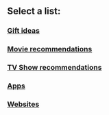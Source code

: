 ## Select a list:

### [Gift ideas](./Gifts/README.md)
### [Movie recommendations](./Movies/README.md)
### [TV Show recommendations](./TV/README.md)
### [Apps](./Apps/README.md)
### [Websites](./Websites/README.md)



